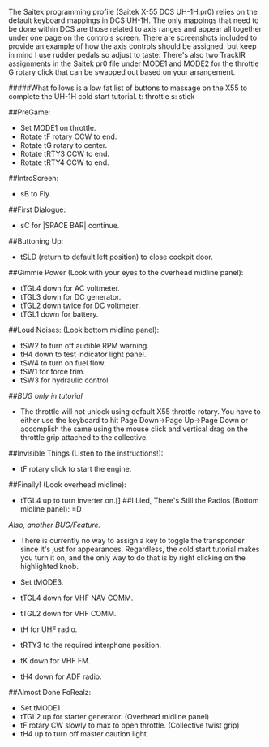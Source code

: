 The Saitek programming profile (Saitek X-55 DCS UH-1H.pr0) relies on the default keyboard mappings in DCS UH-1H. The only mappings that need to be done within DCS are those related to axis ranges and appear all together under one page on the controls screen. There are screenshots included to provide an example of how the axis controls should be assigned, but keep in mind I use rudder pedals so adjust to taste. There's also two TrackIR assignments in the Saitek pr0 file under MODE1 and MODE2 for the throttle G rotary click that can be swapped out based on your arrangement. 

#####What follows is a low fat list of buttons to massage on the X55 to complete the UH-1H cold start tutorial.
t: throttle
s: stick

##PreGame:
- Set MODE1 on throttle.
- Rotate tF rotary CCW to end.
- Rotate tG rotary to center.
- Rotate tRTY3 CCW to end.
- Rotate tRTY4 CCW to end.

##IntroScreen:
- sB to Fly.

##First Dialogue:
- sC for |SPACE BAR| continue.

##Buttoning Up:
- tSLD (return to default left position) to close cockpit door.

##Gimmie Power (Look with your eyes to the overhead midline panel):
- tTGL4 down for AC voltmeter.
- tTGL3 down for DC generator.
- tTGL2 down twice for DC voltmeter.
- tTGL1 down for battery.

##Loud Noises: (Look bottom midline panel):
- tSW2 to turn off audible RPM warning.
- tH4 down to test indicator light panel.
- tSW4 to turn on fuel flow.
- tSW1 for force trim.
- tSW3 for hydraulic control.

##*BUG only in tutorial*
- The throttle will not unlock using default X55 throttle rotary. You have to either use the keyboard to hit Page Down->Page Up->Page Down or accomplish the same using the mouse click and vertical drag on the throttle grip attached to the collective.

##Invisible Things (Listen to the instructions!):
- tF rotary click to start the engine.

##Finally! (Look overhead midline):
- tTGL4 up to turn inverter on.[]
##I Lied, There's Still the Radios (Bottom midline panel):  =D

*Also, another BUG/Feature.* 
- There is currently no way to assign a key to toggle the transponder since it's just for appearances. Regardless, the cold start tutorial makes you turn it on, and the only way to do that is by right clicking on the highlighted knob.

- Set tMODE3.
- tTGL4 down for VHF NAV COMM.
- tTGL2 down for VHF COMM.
- tH for UHF radio.
- tRTY3 to the required interphone position.
- tK down for VHF FM.
- tH4 down for ADF radio.

##Almost Done FoRealz: 
- Set tMODE1
- tTGL2 up for starter generator. (Overhead midline panel)
- tF rotary CW slowly to max to open throttle. (Collective twist grip)
- tH4 up to turn off master caution light.
